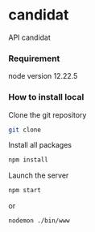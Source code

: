 # candidat
API candidat

### Requirement
node version 12.22.5

### How to install local

Clone the git repository
```bash
git clone 
```

Install all packages
```bash
npm install
```

Launch the server
```bash
npm start
```
or
```bash
nodemon ./bin/www
```

